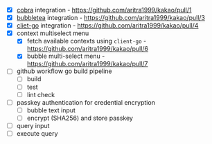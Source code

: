- [x] [cobra](https://github.com/spf13/cobra) integration - https://github.com/aritra1999/kakao/pull/1
- [x] [bubbletea](https://github.com/charmbracelet/bubbletea/) integration - https://github.com/aritra1999/kakao/pull/3
- [x] [cliet-go](https://github.com/kubernetes/client-go) integration - https://github.com/aritra1999/kakao/pull/4
- [x] context multiselect menu
  - [x] fetch available contexts using `client-go` - https://github.com/aritra1999/kakao/pull/6
  - [x] bubble multi-select menu - https://github.com/aritra1999/kakao/pull/7
- [ ] github workflow go build pipeline
  - [ ] build
  - [ ] test
  - [ ] lint check
- [ ] passkey authentication for credential encryption
  - [ ] bubble text input
  - [ ] encrypt (SHA256) and store passkey
- [ ] query input
- [ ] execute query
